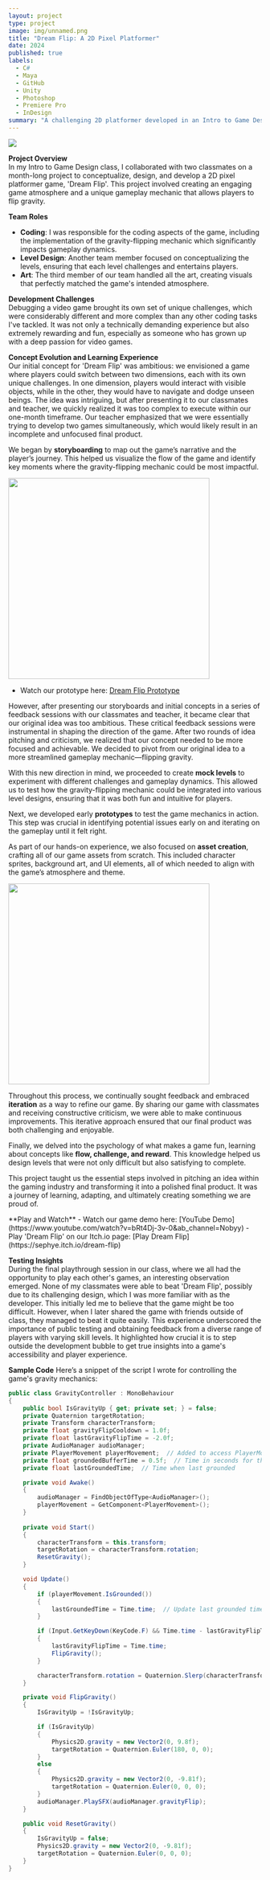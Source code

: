 ```yaml
---
layout: project
type: project
image: img/unnamed.png
title: "Dream Flip: A 2D Pixel Platformer"
date: 2024
published: true
labels:
  - C#
  - Maya
  - GitHub
  - Unity
  - Photoshop
  - Premiere Pro
  - InDesign
summary: "A challenging 2D platformer developed in an Intro to Game Design class, highlighting a unique gravity-flipping mechanic."
---
```


<img class="img-fluid" src="../img/dreamFinal.png">

**Project Overview**  
In my Intro to Game Design class, I collaborated with two classmates on a month-long project to conceptualize, design, and develop a 2D pixel platformer game, 'Dream Flip'. This project involved creating an engaging game atmosphere and a unique gameplay mechanic that allows players to flip gravity.

**Team Roles**
- **Coding**: I was responsible for the coding aspects of the game, including the implementation of the gravity-flipping mechanic which significantly impacts gameplay dynamics.
- **Level Design**: Another team member focused on conceptualizing the levels, ensuring that each level challenges and entertains players.
- **Art**: The third member of our team handled all the art, creating visuals that perfectly matched the game's intended atmosphere.

**Development Challenges**  
Debugging a video game brought its own set of unique challenges, which were considerably different and more complex than any other coding tasks I've tackled. It was not only a technically demanding experience but also extremely rewarding and fun, especially as someone who has grown up with a deep passion for video games.

**Concept Evolution and Learning Experience**  
Our initial concept for 'Dream Flip' was ambitious: we envisioned a game where players could switch between two dimensions, each with its own unique challenges. In one dimension, players would interact with visible objects, while in the other, they would have to navigate and dodge unseen beings. The idea was intriguing, but after presenting it to our classmates and teacher, we quickly realized it was too complex to execute within our one-month timeframe. Our teacher emphasized that we were essentially trying to develop two games simultaneously, which would likely result in an incomplete and unfocused final product.

We began by **storyboarding** to map out the game’s narrative and the player’s journey. This helped us visualize the flow of the game and identify key moments where the gravity-flipping mechanic could be most impactful.

<img width="400px"
class="rounded float-start pe-4"
src="../img/Game1.png">

- Watch our prototype here: [Dream Flip Prototype](https://youtu.be/GzXWMyHe2vo)

However, after presenting our storyboards and initial concepts in a series of feedback sessions with our classmates and teacher, it became clear that our original idea was too ambitious. These critical feedback sessions were instrumental in shaping the direction of the game. After two rounds of idea pitching and criticism, we realized that our concept needed to be more focused and achievable. We decided to pivot from our original idea to a more streamlined gameplay mechanic—flipping gravity.

With this new direction in mind, we proceeded to create **mock levels** to experiment with different challenges and gameplay dynamics. This allowed us to test how the gravity-flipping mechanic could be integrated into various level designs, ensuring that it was both fun and intuitive for players.

Next, we developed early **prototypes** to test the game mechanics in action. This step was crucial in identifying potential issues early on and iterating on the gameplay until it felt right.

As part of our hands-on experience, we also focused on **asset creation**, crafting all of our game assets from scratch. This included character sprites, background art, and UI elements, all of which needed to align with the game’s atmosphere and theme.

<img width="400px"
class="rounded float-start pe-4"
src="../img/Game3.png">

Throughout this process, we continually sought feedback and embraced **iteration** as a way to refine our game. By sharing our game with classmates and receiving constructive criticism, we were able to make continuous improvements. This iterative approach ensured that our final product was both challenging and enjoyable.

Finally, we delved into the psychology of what makes a game fun, learning about concepts like **flow, challenge, and reward**. This knowledge helped us design levels that were not only difficult but also satisfying to complete.

This project taught us the essential steps involved in pitching an idea within the gaming industry and transforming it into a polished final product. It was a journey of learning, adapting, and ultimately creating something we are proud of.

<p>
**Play and Watch**
- Watch our game demo here: [YouTube Demo](https://www.youtube.com/watch?v=bRt4Dj-3v-0&ab_channel=Nobyy)
- Play 'Dream Flip' on our Itch.io page: [Play Dream Flip](https://sephye.itch.io/dream-flip)
</p>

**Testing Insights**  
During the final playthrough session in our class, where we all had the opportunity to play each other's games, an interesting observation emerged. None of my classmates were able to beat 'Dream Flip', possibly due to its challenging design, which I was more familiar with as the developer. This initially led me to believe that the game might be too difficult. However, when I later shared the game with friends outside of class, they managed to beat it quite easily. This experience underscored the importance of public testing and obtaining feedback from a diverse range of players with varying skill levels. It highlighted how crucial it is to step outside the development bubble to get true insights into a game's accessibility and player experience.

**Sample Code**
Here’s a snippet of the script I wrote for controlling the game's gravity mechanics:

```csharp
public class GravityController : MonoBehaviour
{
    public bool IsGravityUp { get; private set; } = false;
    private Quaternion targetRotation;
    private Transform characterTransform;
    private float gravityFlipCooldown = 1.0f;
    private float lastGravityFlipTime = -2.0f;
    private AudioManager audioManager;
    private PlayerMovement playerMovement;  // Added to access PlayerMovement
    private float groundedBufferTime = 0.5f;  // Time in seconds for the grounded buffer
    private float lastGroundedTime;  // Time when last grounded

    private void Awake()
    {
        audioManager = FindObjectOfType<AudioManager>();
        playerMovement = GetComponent<PlayerMovement>();
    }
    
    private void Start()
    {
        characterTransform = this.transform;
        targetRotation = characterTransform.rotation;
        ResetGravity();
    }

    void Update()
    {
        if (playerMovement.IsGrounded())
        {
            lastGroundedTime = Time.time;  // Update last grounded time
        }

        if (Input.GetKeyDown(KeyCode.F) && Time.time - lastGravityFlipTime >= gravityFlipCooldown && (Time.time - lastGroundedTime <= groundedBufferTime))
        {
            lastGravityFlipTime = Time.time;
            FlipGravity();
        }

        characterTransform.rotation = Quaternion.Slerp(characterTransform.rotation, targetRotation, Time.deltaTime * 5);
    }

    private void FlipGravity()
    {
        IsGravityUp = !IsGravityUp;

        if (IsGravityUp)
        {
            Physics2D.gravity = new Vector2(0, 9.8f);
            targetRotation = Quaternion.Euler(180, 0, 0);
        }
        else
        {
            Physics2D.gravity = new Vector2(0, -9.81f);
            targetRotation = Quaternion.Euler(0, 0, 0);
        }
        audioManager.PlaySFX(audioManager.gravityFlip);
    }

    public void ResetGravity()
    {
        IsGravityUp = false;
        Physics2D.gravity = new Vector2(0, -9.81f);
        targetRotation = Quaternion.Euler(0, 0, 0);
    }
}
```
